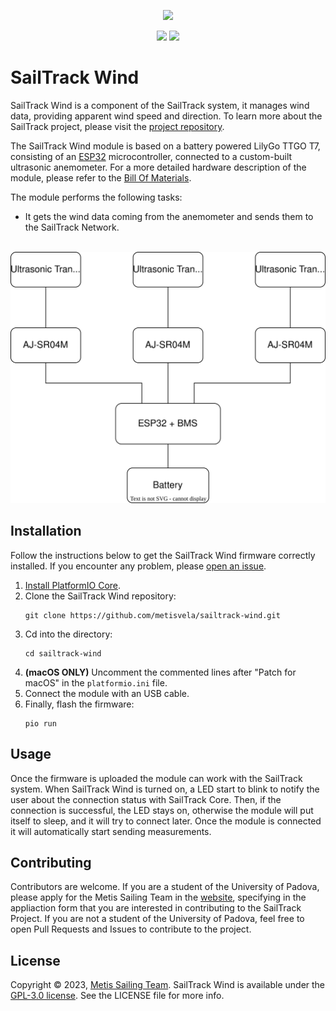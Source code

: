 <p align="center">
  <img src="https://raw.githubusercontent.com/metisvela/sailtrack/main/assets/sailtrack-logo.svg" width="180">
</p>

<p align="center">
  <img src="https://img.shields.io/github/license/metisvela/sailtrack-wind" />
  <img src="https://img.shields.io/github/v/release/metisvela/sailtrack-wind" />
</p>

# SailTrack Wind

SailTrack Wind is a component of the SailTrack system, it manages wind data, providing apparent wind speed and direction. To learn more about the SailTrack project, please visit the [project repository](https://github.com/metisvela/sailtrack).

The SailTrack Wind module is based on a battery powered LilyGo TTGO T7, consisting of an [ESP32](https://www.espressif.com/en/products/socs/esp32) microcontroller, connected to a custom-built ultrasonic anemometer. For a more detailed hardware description of the module, please refer to the [Bill Of Materials](hardware/BOM.csv).

The module performs the following tasks:

* It gets the wind data coming from the anemometer and sends them to the SailTrack Network.

<p align="center">
  <br/>
  <img src="hardware/Connection Diagram.svg">
</p>

## Installation

Follow the instructions below to get the SailTrack Wind firmware correctly installed. If you encounter any problem, please [open an issue](https://github.com/metisvela/sailtrack-wind/issues/new).

1. [Install PlatformIO Core](https://docs.platformio.org/en/latest/core/installation/index.html).
2. Clone the SailTrack Wind repository:
   ```
   git clone https://github.com/metisvela/sailtrack-wind.git 
   ``` 
3. Cd into the directory:
   ```
   cd sailtrack-wind
   ```
4. **(macOS ONLY)** Uncomment the commented lines after "Patch for macOS" in the `platformio.ini` file.
5. Connect the module with an USB cable.
6. Finally, flash the firmware:
   ```
   pio run
   ```

## Usage

Once the firmware is uploaded the module can work with the SailTrack system. When SailTrack Wind is turned on, a LED start to blink to notify the user about the connection status with SailTrack Core. Then, if the connection is successful, the LED stays on, otherwise the module will put itself to sleep, and it will try to connect later. Once the module is connected it will automatically start sending measurements.

## Contributing

Contributors are welcome. If you are a student of the University of Padova, please apply for the Metis Sailing Team in the [website](http://metisvela.dii.unipd.it), specifying in the appliaction form that you are interested in contributing to the SailTrack Project. If you are not a student of the University of Padova, feel free to open Pull Requests and Issues to contribute to the project.

## License

Copyright © 2023, [Metis Sailing Team](https://github.com/metisvela). SailTrack Wind is available under the [GPL-3.0 license](https://www.gnu.org/licenses/gpl-3.0.en.html). See the LICENSE file for more info.
